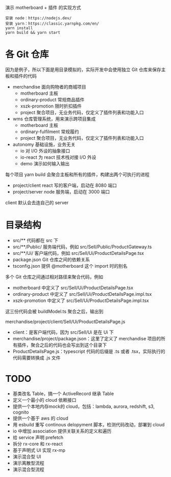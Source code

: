 演示 motherboard + 插件 的实现方式

```
安装 node：https://nodejs.dev/
安装 yarn：https://classic.yarnpkg.com/en/
yarn install
yarn build && yarn start
```

# 各 Git 仓库

因为是例子，所以下面是用目录模拟的，实际开发中会使用独立 Git 仓库来保存主板和插件的代码

* merchandise 面向购物者的商城项目
    * motherboard 主板
    * ordinary-product 常规商品插件
    * xszk-promotion 限时折扣插件
    * project 聚合项目，无业务代码，仅定义了插件列表和功能入口
* wms 仓库管理系统，用来演示跨项目集成
    * motherboard 主板
    * ordinary-fulfilment 常规履约
    * project 聚合项目，无业务代码，仅定义了插件列表和功能入口
* autonomy 基础设施，业务无关
    * io 对 I/O 外设的抽象接口
    * io-react 为 react 技术栈对接 I/O 外设
    * demo 演示如何输入输出

每个项目 yarn build 会聚合主板和所有的插件，构建出两个可执行的进程

* project/client react 写的客户端，启动在 8080 端口
* project/server node 服务端，启动在 3000 端口

client 默认会去连自己的 server

# 目录结构

* src/** 代码都在 src 下
* src/**/Public/ 服务端代码，例如 src/Sell/Public/ProductGateway.ts
* src/**/Ui/ 客户端代码，例如 src/Sell/Ui/ProductDetailsPage.tsx
* package.json Git 仓库之间的依赖关系
* tsconfig.json 提供 @motherboard 这个 import 时的别名

多个 Git 仓库之间通过相对路径来聚合代码，例如

* motherboard 中定义了 src/Sell/Ui/ProductDetailsPage.tsx
* ordinary-product 中定义了 src/Sell/Ui/ProductDetailsPage.impl.tsx
* xszk-promotion 中定义了 src/Sell/Ui/ProductDetailsPage.impl.tsx

这三份代码会被 buildModel.ts 聚合之后，输出到

merchandise/project/client/Sell/Ui/ProductDetailsPage.js

* client：是客户端代码，因为 src/Sell/Ui 是在 Ui 下
* merchandise/project/package.json：这里了定义了 merchandise 项目的所有插件，聚合之后的代码也会写出到这个目录下
* ProductDetailsPage.js：typescript 代码的后缀是 .ts 或者 .tsx，实际执行的代码需要转换成 .js 文件

# TODO

* 基类改名 Table，搞一个 ActiveRecord 继承 Table
* 定义一个最小的 cloud 依赖接口
* 提供一个本地内存mock的 cloud，包括：lambda, aurora, redshift, s3, cognito
* 提供一个基于 aws 的 cloud
* 用 esbuild 重写 continous delopyment 脚本，检测代码改动，部署到 cloud
* io 中增加 association 提供关联关系的定义和遍历
* 给 service 声明 prefetch
* 拆分 rx-core 和 rx-react
* 基于声明式 UI 实现 rx-mp
* 演示混合型 UI
* 演示离散型流程
* 演示混合型流程
